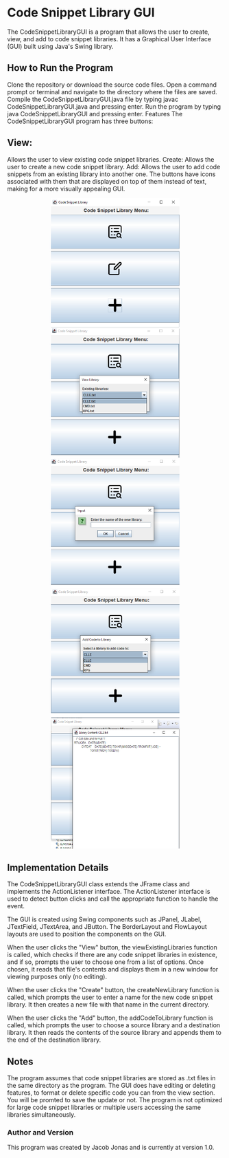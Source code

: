 # Code Snippet Library GUI
The CodeSnippetLibraryGUI is a program that allows the user to create, view, and add to code snippet libraries. It has a Graphical User Interface (GUI) built using Java's Swing library.

## How to Run the Program
Clone the repository or download the source code files.
Open a command prompt or terminal and navigate to the directory where the files are saved.
Compile the CodeSnippetLibraryGUI.java file by typing javac CodeSnippetLibraryGUI.java and pressing enter.
Run the program by typing java CodeSnippetLibraryGUI and pressing enter.
Features
The CodeSnippetLibraryGUI program has three buttons:

## View: 
Allows the user to view existing code snippet libraries.
Create: Allows the user to create a new code snippet library.
Add: Allows the user to add code snippets from an existing library into another one.
The buttons have icons associated with them that are displayed on top of them instead of text, making for a more visually appealing GUI.

<p align="center">
  <img src="Menu.png" alt="Image description" width="300" height="300">
  <img src="View.png" alt="Image description" width="300" height="300">
  <img src="add lib.png" alt="Image description" width="300" height="300">
  <img src="addcode.png" alt="Image description" width="300" height="300">
  <img src="added code.png" alt="Image description" width="300" height="300">
</p>


## Implementation Details
The CodeSnippetLibraryGUI class extends the JFrame class and implements the ActionListener interface. The ActionListener interface is used to detect button clicks and call the appropriate function to handle the event.

The GUI is created using Swing components such as JPanel, JLabel, JTextField, JTextArea, and JButton. The BorderLayout and FlowLayout layouts are used to position the components on the GUI.

When the user clicks the "View" button, the viewExistingLibraries function is called, which checks if there are any code snippet libraries in existence, and if so, prompts the user to choose one from a list of options. Once chosen, it reads that file's contents and displays them in a new window for viewing purposes only (no editing).

When the user clicks the "Create" button, the createNewLibrary function is called, which prompts the user to enter a name for the new code snippet library. It then creates a new file with that name in the current directory.

When the user clicks the "Add" button, the addCodeToLibrary function is called, which prompts the user to choose a source library and a destination library. It then reads the contents of the source library and appends them to the end of the destination library.

## Notes
The program assumes that code snippet libraries are stored as .txt files in the same directory as the program.
The GUI does have editing or deleting features, to format or delete specific code you can from the view section. You will be promted to save the update or not.
The program is not optimized for large code snippet libraries or multiple users accessing the same libraries simultaneously.

### Author and Version
This program was created by Jacob Jonas and is currently at version 1.0.
